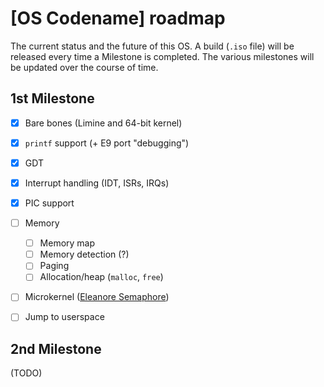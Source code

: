 # [OS Codename] roadmap
The current status and the future of this OS.
A build (`.iso` file) will be released every time a Milestone is completed. The various milestones will be updated over the course of time.

## 1st Milestone
- [X] Bare bones (Limine and 64-bit kernel)
- [X] `printf` support (+ E9 port "debugging")
- [X] GDT
- [X] Interrupt handling (IDT, ISRs, IRQs)
- [X] PIC support

- [ ] Memory
    - [ ] Memory map
    - [ ] Memory detection (?)
    - [ ] Paging
    - [ ] Allocation/heap (`malloc`, `free`)
- [ ] Microkernel ([Eleanore Semaphore](https://wiki.osdev.org/Eleanore_Semaphore))
- [ ] Jump to userspace

## 2nd Milestone
(TODO)